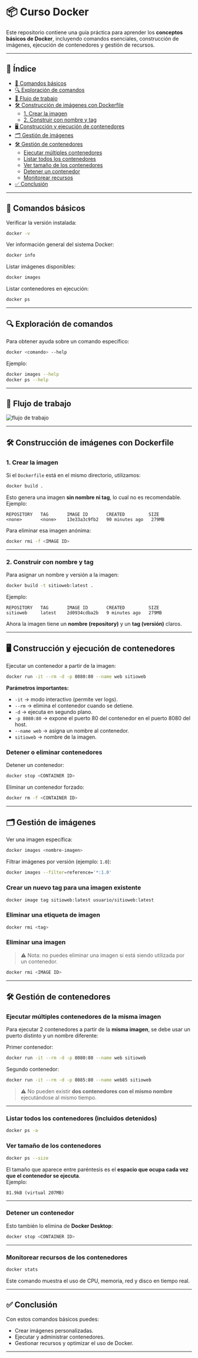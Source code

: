 # 📦 Curso Docker

Este repositorio contiene una guía práctica para aprender los **conceptos básicos de Docker**, incluyendo comandos esenciales, construcción de imágenes, ejecución de contenedores y gestión de recursos.

---

## 📑 Índice

- [🚀 Comandos básicos](#-comandos-básicos)
- [🔍 Exploración de comandos](#-exploración-de-comandos)
- [📂 Flujo de trabajo](#-flujo-de-trabajo)
- [🛠️ Construcción de imágenes con Dockerfile](#️-construcción-de-imágenes-con-dockerfile)
    - [1. Crear la imagen](#1-crear-la-imagen)
    - [2. Construir con nombre y tag](#2-construir-con-nombre-y-tag)
- [🖥️ Construcción y ejecución de contenedores](#️-construcción-y-ejecución-de-contenedores)
- [🗂️ Gestión de imágenes](#️-gestión-de-imágenes)
- [🛠️ Gestión de contenedores](#️-gestión-de-contenedores)
    - [Ejecutar múltiples contenedores](#ejecutar-múltiples-contenedores-de-la-misma-imagen)
    - [Listar todos los contenedores](#listar-todos-los-contenedores-incluidos-detenidos)
    - [Ver tamaño de los contenedores](#ver-tamaño-de-los-contenedores)
    - [Detener un contenedor](#detener-un-contenedor)
    - [Monitorear recursos](#monitorear-recursos-de-los-contenedores)
- [✅ Conclusión](#-conclusión)

---

## 🚀 Comandos básicos

Verificar la versión instalada:
```bash
docker -v
```

Ver información general del sistema Docker:
```bash
docker info
```

Listar imágenes disponibles:
```bash
docker images
```

Listar contenedores en ejecución:
```bash
docker ps
```

---

## 🔍 Exploración de comandos

Para obtener ayuda sobre un comando específico:
```bash
docker <comando> --help
```

Ejemplo:
```bash
docker images --help
docker ps --help
```

---

## 📂 Flujo de trabajo

![flujo de trabajo](images/flujo_trabajo.png)

---

## 🛠️ Construcción de imágenes con Dockerfile

### 1. Crear la imagen
Si el `Dockerfile` está en el mismo directorio, utilizamos:
```bash
docker build .
```

Esto genera una imagen **sin nombre ni tag**, lo cual no es recomendable.  
Ejemplo:
```
REPOSITORY   TAG       IMAGE ID       CREATED         SIZE
<none>       <none>    13e33a3c9fb2   90 minutes ago   279MB
```

Para eliminar esa imagen anónima:
```bash
docker rmi -f <IMAGE ID>
```

---

### 2. Construir con nombre y tag
Para asignar un nombre y versión a la imagen:
```bash
docker build -t sitioweb:latest .
```

Ejemplo:
```
REPOSITORY   TAG       IMAGE ID       CREATED         SIZE
sitioweb     latest    2d0934cdba2b   9 minutes ago   279MB
```

Ahora la imagen tiene un **nombre (repository)** y un **tag (versión)** claros.

---

## 🖥️ Construcción y ejecución de contenedores

Ejecutar un contenedor a partir de la imagen:
```bash
docker run -it --rm -d -p 8080:80 --name web sitioweb
```

**Parámetros importantes:**
- `-it` → modo interactivo (permite ver logs).
- `--rm` → elimina el contenedor cuando se detiene.
- `-d` → ejecuta en segundo plano.
- `-p 8080:80` → expone el puerto 80 del contenedor en el puerto 8080 del host.
- `--name web` → asigna un nombre al contenedor.
- `sitioweb` → nombre de la imagen.

### Detener o eliminar contenedores
Detener un contenedor:
```bash
docker stop <CONTAINER ID>
```

Eliminar un contenedor forzado:
```bash
docker rm -f <CONTAINER ID>
```

---

## 🗂️ Gestión de imágenes

Ver una imagen específica:
```bash
docker images <nombre-imagen>
```

Filtrar imágenes por versión (ejemplo: `1.0`):
```bash
docker images --filter=reference='*:1.0'
```

### Crear un nuevo tag para una imagen existente
```bash
docker image tag sitioweb:latest usuario/sitioweb:latest
```

### Eliminar una etiqueta de imagen
```bash
docker rmi <tag>
```

### Eliminar una imagen
> ⚠️ Nota: no puedes eliminar una imagen si está siendo utilizada por un contenedor.
```bash
docker rmi <IMAGE ID>
```

---

## 🛠️ Gestión de contenedores

### Ejecutar múltiples contenedores de la misma imagen
Para ejecutar 2 contenedores a partir de la **misma imagen**, se debe usar un puerto distinto y un nombre diferente:

Primer contenedor:
```bash
docker run -it --rm -d -p 8080:80 --name web sitioweb
```

Segundo contenedor:
```bash
docker run -it --rm -d -p 8085:80 --name web85 sitioweb
```

> ⚠️ No pueden existir **dos contenedores con el mismo nombre** ejecutándose al mismo tiempo.

---

### Listar todos los contenedores (incluidos detenidos)
```bash
docker ps -a
```

### Ver tamaño de los contenedores
```bash
docker ps --size
```

El tamaño que aparece entre paréntesis es el **espacio que ocupa cada vez que el contenedor se ejecuta**.  
Ejemplo:
```
81.9kB (virtual 207MB)
```

---

### Detener un contenedor
Esto también lo elimina de **Docker Desktop**:
```bash
docker stop <CONTAINER ID>
```

---

### Monitorear recursos de los contenedores
```bash
docker stats
```

Este comando muestra el uso de CPU, memoria, red y disco en tiempo real.

---

## ✅ Conclusión
Con estos comandos básicos puedes:
- Crear imágenes personalizadas.
- Ejecutar y administrar contenedores.
- Gestionar recursos y optimizar el uso de Docker.

---
